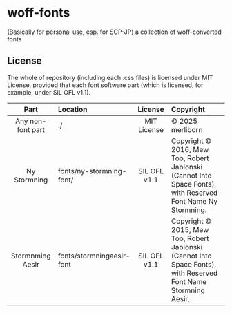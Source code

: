 # woff-fonts

(Basically for personal use, esp. for SCP-JP) a collection of woff-converted fonts

## License

The whole of repository (including each .css files) is licensed under MIT License, provided that each font software part (which is licensed, for example, under SIL OFL v1.1).

| Part | Location | License | Copyright |
|:----:|:---------|:-------:|:----------|
| Any non-font part | ./ | MIT License | © 2025 merliborn |
| Ny Stormning | fonts/ny-stormning-font/ | SIL OFL v1.1 | Copyright © 2016, Mew Too, Robert Jablonski (Cannot Into Space Fonts), with Reserved Font Name Ny Stormning. |
| Stormnming Aesir | fonts/stormningaesir-font | SIL OFL v1.1 | Copyright © 2015, Mew Too, Robert Jablonski (Cannot Into Space Fonts), with Reserved Font Name Stormning Aesir. |
